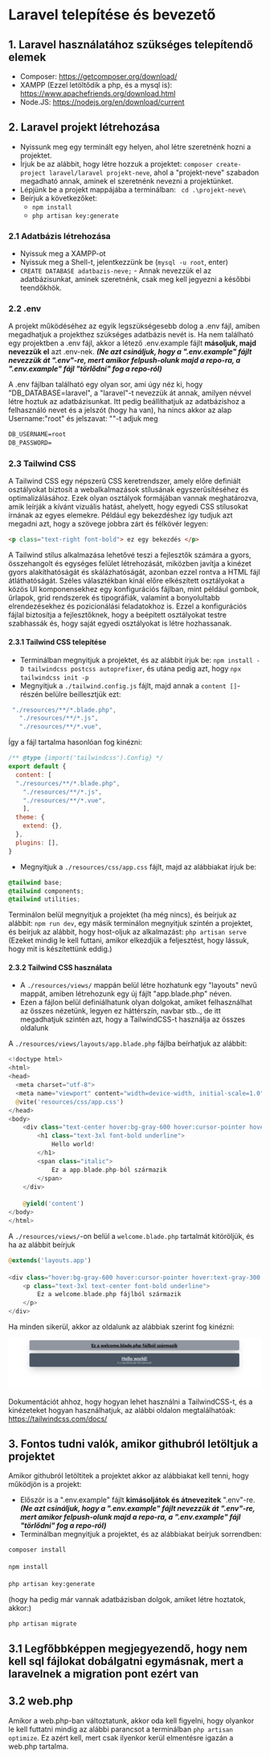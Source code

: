 # Laravel telepítése és bevezető

## 1. Laravel használatához szükséges telepítendő elemek

* Composer: <https://getcomposer.org/download/>
* XAMPP (Ezzel letöltődik a php, és a mysql is): <https://www.apachefriends.org/download.html>
* Node.JS: <https://nodejs.org/en/download/current>
  
## 2. Laravel projekt létrehozása

* Nyissunk meg egy terminált egy helyen, ahol létre szeretnénk hozni a projektet.
* Írjuk be az alábbit, hogy létre hozzuk a projektet: ```composer create-project laravel/laravel projekt-neve```, ahol a "projekt-neve" szabadon megadható annak, aminek el szeretnénk nevezni a projektünket.
* Lépjünk be a projekt mappájába a terminálban: ``` cd .\projekt-neve\```
* Beírjuk a következőket:
  * ```npm install```
  * ```php artisan key:generate```

### 2.1 Adatbázis létrehozása

* Nyissuk meg a XAMPP-ot
* Nyissuk meg a Shell-t, jelentkezzünk be (```mysql -u root```, enter)
* ```CREATE DATABASE adatbazis-neve;``` - Annak nevezzük el az adatbázisunkat, aminek szeretnénk, csak meg kell jegyezni a későbbi teendőkhök.

### 2.2 .env

A projekt működéséhez az egyik legszükségesebb dolog a .env fájl, amiben megadhatjuk a projekthez szükséges adatbázis nevét is. Ha nem található egy projektben a .env fájl, akkor a létező .env.example fájlt **másoljuk, majd nevezzük el** azt .env-nek. ***(Ne azt csináljuk, hogy a ".env.example" fájlt nevezzük át ".env"-re, mert amikor felpush-olunk majd a repo-ra, a ".env.example" fájl "törlődni" fog a repo-ról)***

A .env fájlban található egy olyan sor, ami úgy néz ki, hogy "DB_DATABASE=laravel", a "laravel"-t nevezzük át annak, amilyen névvel létre hoztuk az adatbázisunkat.
Itt pedig beállíthatjuk az adatbázishoz a felhasználó nevet és a jelszót (hogy ha van), ha nincs akkor az alap Username:"root" és jelszavat: ""-t adjuk meg

```txt
DB_USERNAME=root
DB_PASSWORD=
```

### 2.3 Tailwind CSS

A Tailwind CSS egy népszerű CSS keretrendszer, amely előre definiált osztályokat biztosít a webalkalmazások stílusának egyszerűsítéséhez és optimalizálásához. Ezek olyan osztályok formájában vannak meghatározva, amik leírják a kívánt vizuális hatást, ahelyett, hogy egyedi CSS stílusokat írnának az egyes elemekre. Például egy bekezdéshez így tudjuk azt megadni azt, hogy a szövege jobbra zárt és félkövér legyen:

```html
<p class="text-right font-bold"> ez egy bekezdés </p>
```

A Tailwind stílus alkalmazása lehetővé teszi a fejlesztők számára a gyors, összehangolt és egységes felület létrehozását, miközben javítja a kinézet gyors alakíthatóságát és skálázhatóságát, azonban ezzel rontva a HTML fájl átláthatóságát. Széles választékban kínál előre elkészített osztályokat a közös UI komponensekhez egy konfigurációs fájlban, mint például gombok, űrlapok, grid rendszerek és tipográfiák, valamint a bonyolultabb elrendezésekhez és pozicionálási feladatokhoz is. Ezzel a konfigurációs fájlal biztosítja a fejlesztőknek, hogy a beépített osztályokat testre szabhassák és, hogy saját egyedi osztályokat is létre hozhassanak.

#### 2.3.1 Tailwind CSS telepítése

* Terminálban megnyitjuk a projektet, és az alábbit írjuk be: ```npm install -D tailwindcss postcss autoprefixer```, és utána pedig azt, hogy ```npx tailwindcss init -p```
* Megnyitjuk a ```./tailwind.config.js``` fájlt, majd annak a ```content []```-részén belülre beillesztjük ezt:
  
 ```js
  "./resources/**/*.blade.php",
    "./resources/**/*.js",
    "./resources/**/*.vue",
```

 Így a fájl tartalma hasonlóan fog kinézni:

```js
/** @type {import('tailwindcss').Config} */
export default {
  content: [
  "./resources/**/*.blade.php",
    "./resources/**/*.js",
    "./resources/**/*.vue",
	],
  theme: {
    extend: {},
  },
  plugins: [],
}
```

* Megnyitjuk a ```./resources/css/app.css``` fájlt, majd az alábbiakat írjuk be:

```css
@tailwind base;
@tailwind components;
@tailwind utilities;
```

Terminálon belül megnyitjuk a projektet (ha még nincs), és beírjuk az alábbit: ```npm run dev```, egy másik terminálon megnyitjuk szintén a projektet, és beírjuk az alábbit, hogy host-oljuk az alkalmazást: ```php artisan serve``` (Ezeket mindig le kell futtani, amikor elkezdjük a feljesztést, hogy lássuk, hogy mit is készítettünk eddig.)

#### 2.3.2 Tailwind CSS használata

* A ```./resources/views/``` mappán belül létre hozhatunk egy "layouts" nevű mappát, amiben létrehozunk egy új fájlt "app.blade.php" néven.
* Ezen a fájlon belül definiálhatunk olyan dolgokat, amiket felhasználhat az összes nézetünk, legyen ez háttérszín, navbar stb.., de itt megadhatjuk szintén azt, hogy a TailwindCSS-t használja az összes oldalunk
  
A ```./resources/views/layouts/app.blade.php``` fájlba beírhatjuk az alábbit:

```php
<!doctype html>
<html>
<head>
  <meta charset="utf-8">
  <meta name="viewport" content="width=device-width, initial-scale=1.0">
  @vite('resources/css/app.css')
</head>
<body>
    <div class="text-center hover:bg-gray-600 hover:cursor-pointer hover:text-gray-300 bg-gray-500 bg-opacity-75 shadow-2xl p-4 rounded-lg m-auto lg:w-10/12 md:w-10/12 w-full my-5">
        <h1 class="text-3xl font-bold underline">
            Hello world!
        </h1>
        <span class="italic">
            Ez a app.blade.php-ból származik
        </span>
    </div>
    
    @yield('content')
</body>
</html>

```

A ```./resources/views/```-on belül a ```welcome.blade.php``` tartalmát kitöröljük, és ha az alábbit beírjuk
```php
@extends('layouts.app')

<div class="hover:bg-gray-600 hover:cursor-pointer hover:text-gray-300 bg-gray-500 bg-opacity-75 shadow-2xl p-4 rounded-lg m-auto lg:w-10/12 md:w-10/12 w-full my-5">
    <p class="text-3xl text-center font-bold underline">
        Ez a welcome.blade.php fájlból származik
    </p>
</div>
```
Ha minden sikerül, akkor az oldalunk az alábbiak szerint fog kinézni:

![Kinézet](https://github.com/OOHQ3E/laravel-bevezeto/blob/main/kinezet.bmp)

Dokumentációt ahhoz, hogy hogyan lehet használni a TailwindCSS-t, és a kinézeteket hogyan használhatjuk, az alábbi oldalon megtalálhatóak: <https://tailwindcss.com/docs/>

## 3. Fontos tudni valók, amikor githubról letöltjuk a projektet

Amikor githubról letöltitek a projektet akkor az alábbiakat kell tenni, hogy működjön is a projekt:

* Először is a ".env.example" fájlt **kimásoljátok és átnevezitek** ".env"-re. ***(Ne azt csináljuk, hogy a ".env.example" fájlt nevezzük át ".env"-re, mert amikor felpush-olunk majd a repo-ra, a ".env.example" fájl "törlődni" fog a repo-ról)***
* Terminálban megnyitjuk a projektet, és az alábbiakat beírjuk sorrendben:

```BASH
composer install

npm install

php artisan key:generate
```

(hogy ha pedig már vannak adatbázisban dolgok, amiket létre hoztatok, akkor:)

```BASH
php artisan migrate
```

## 3.1 Legfőbbképpen megjegyezendő, hogy nem kell sql fájlokat dobálgatni egymásnak, mert a laravelnek a migration pont ezért van

## 3.2 web.php

Amikor a web.php-ban változtatunk, akkor oda kell figyelni, hogy olyankor le kell futtatni mindig az alábbi parancsot a terminálban ```php artisan optimize```. Ez azért kell, mert csak ilyenkor kerül elmentésre igazán a web.php tartalma.
